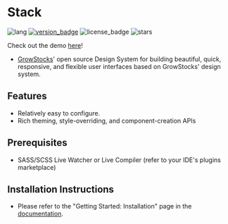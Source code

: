 # Stack
![lang](https://img.shields.io/badge/lang-SCSS-%23c69)
[![version_badge](https://img.shields.io/npm/v/@growstocksgt/stack)](https://www.npmjs.com/package/@growstocksgt/stack)
![license_badge](https://img.shields.io/npm/l/@growstocksgt/stack)
![stars](https://img.shields.io/github/stars/GrowStocks/stack?style=social)

Check out the demo [here](https://stackcss.github.io/stack)!
- [GrowStocks](https://growstocks.xyz)' open source Design System for building beautiful, quick, responsive, and flexible user interfaces based on GrowStocks' design system.

## Features
- Relatively easy to configure.
- Rich theming, style-overriding, and component-creation APIs

## Prerequisites
* SASS/SCSS Live Watcher or Live Compiler (refer to your IDE's plugins marketplace)

## Installation Instructions
- Please refer to the "Getting Started: Installation" page in the [documentation](https://github.com/GrowStocks/stack/blob/main/docs/Component%20Usage.md).
